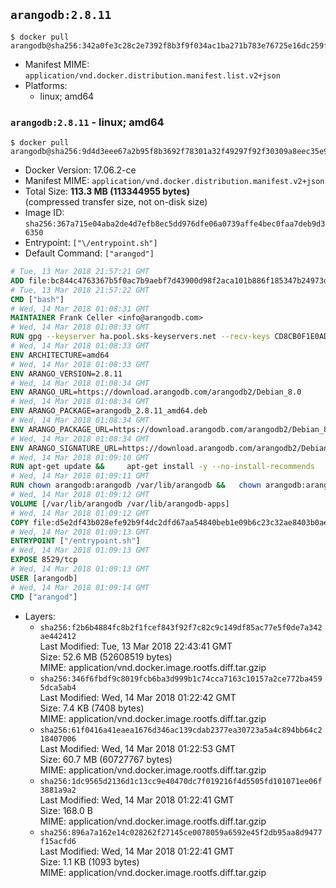 ## `arangodb:2.8.11`

```console
$ docker pull arangodb@sha256:342a0fe3c28c2e7392f8b3f9f034ac1ba271b783e76725e16dc259f05f1bdfe4
```

-	Manifest MIME: `application/vnd.docker.distribution.manifest.list.v2+json`
-	Platforms:
	-	linux; amd64

### `arangodb:2.8.11` - linux; amd64

```console
$ docker pull arangodb@sha256:9d4d3eee67a2b95f8b3692f78301a32f49297f92f30309a8eec35e9190505791
```

-	Docker Version: 17.06.2-ce
-	Manifest MIME: `application/vnd.docker.distribution.manifest.v2+json`
-	Total Size: **113.3 MB (113344955 bytes)**  
	(compressed transfer size, not on-disk size)
-	Image ID: `sha256:367a715e04aba2de4d7efb8ec5dd976dfe06a0739affe4bec0faa7deb9d36350`
-	Entrypoint: `["\/entrypoint.sh"]`
-	Default Command: `["arangod"]`

```dockerfile
# Tue, 13 Mar 2018 21:57:21 GMT
ADD file:bc844c4763367b5f0ac7b9aebf7d43900d98f2aca101b886f185347b24973dbe in / 
# Tue, 13 Mar 2018 21:57:22 GMT
CMD ["bash"]
# Wed, 14 Mar 2018 01:08:31 GMT
MAINTAINER Frank Celler <info@arangodb.com>
# Wed, 14 Mar 2018 01:08:33 GMT
RUN gpg --keyserver ha.pool.sks-keyservers.net --recv-keys CD8CB0F1E0AD5B52E93F41E7EA93F5E56E751E9B
# Wed, 14 Mar 2018 01:08:33 GMT
ENV ARCHITECTURE=amd64
# Wed, 14 Mar 2018 01:08:33 GMT
ENV ARANGO_VERSION=2.8.11
# Wed, 14 Mar 2018 01:08:34 GMT
ENV ARANGO_URL=https://download.arangodb.com/arangodb2/Debian_8.0
# Wed, 14 Mar 2018 01:08:34 GMT
ENV ARANGO_PACKAGE=arangodb_2.8.11_amd64.deb
# Wed, 14 Mar 2018 01:08:34 GMT
ENV ARANGO_PACKAGE_URL=https://download.arangodb.com/arangodb2/Debian_8.0/amd64/arangodb_2.8.11_amd64.deb
# Wed, 14 Mar 2018 01:08:34 GMT
ENV ARANGO_SIGNATURE_URL=https://download.arangodb.com/arangodb2/Debian_8.0/amd64/arangodb_2.8.11_amd64.deb.asc
# Wed, 14 Mar 2018 01:09:10 GMT
RUN apt-get update &&     apt-get install -y --no-install-recommends         libgoogle-perftools4         ca-certificates         pwgen         wget     &&     rm -rf /var/lib/apt/lists/* &&     wget ${ARANGO_SIGNATURE_URL} &&           wget ${ARANGO_PACKAGE_URL} &&             gpg --verify ${ARANGO_PACKAGE}.asc &&     dpkg -i ${ARANGO_PACKAGE} &&     sed -ri         -e 's!127\.0\.0\.1!0.0.0.0!g'         -e 's!^(file\s*=).*!\1 -!'         -e 's!^#\s*uid\s*=.*!uid = arangodb!'         -e 's!^#\s*gid\s*=.*!gid = arangodb!'         /etc/arangodb/arangod.conf     &&     apt-get purge -y --auto-remove ca-certificates wget &&     rm -f ${ARANGO_PACKAGE}*
# Wed, 14 Mar 2018 01:09:11 GMT
RUN chown arangodb:arangodb /var/lib/arangodb &&   chown arangodb:arangodb /var/lib/arangodb-apps
# Wed, 14 Mar 2018 01:09:12 GMT
VOLUME [/var/lib/arangodb /var/lib/arangodb-apps]
# Wed, 14 Mar 2018 01:09:12 GMT
COPY file:d5e2df43b028efe92b9f4dc2dfd67aa54840beb1e09b6c23c32ae8403b0ae7e4 in /entrypoint.sh 
# Wed, 14 Mar 2018 01:09:13 GMT
ENTRYPOINT ["/entrypoint.sh"]
# Wed, 14 Mar 2018 01:09:13 GMT
EXPOSE 8529/tcp
# Wed, 14 Mar 2018 01:09:13 GMT
USER [arangodb]
# Wed, 14 Mar 2018 01:09:14 GMT
CMD ["arangod"]
```

-	Layers:
	-	`sha256:f2b6b4884fc8b2f1fcef843f92f7c82c9c149df85ac77e5f0de7a342ae442412`  
		Last Modified: Tue, 13 Mar 2018 22:43:41 GMT  
		Size: 52.6 MB (52608519 bytes)  
		MIME: application/vnd.docker.image.rootfs.diff.tar.gzip
	-	`sha256:346f6fbdf9c8019fcb6ba3d999b1c74cca7163c10157a2ce772ba4595dca5ab4`  
		Last Modified: Wed, 14 Mar 2018 01:22:42 GMT  
		Size: 7.4 KB (7408 bytes)  
		MIME: application/vnd.docker.image.rootfs.diff.tar.gzip
	-	`sha256:61f0416a41eaea1676d346ac139cdab2377ea30723a5a4c894bb64c218407006`  
		Last Modified: Wed, 14 Mar 2018 01:22:53 GMT  
		Size: 60.7 MB (60727767 bytes)  
		MIME: application/vnd.docker.image.rootfs.diff.tar.gzip
	-	`sha256:1dc9565d2136d1c13cc9e40470dc7f019216f4d5505fd101071ee06f3881a9a2`  
		Last Modified: Wed, 14 Mar 2018 01:22:41 GMT  
		Size: 168.0 B  
		MIME: application/vnd.docker.image.rootfs.diff.tar.gzip
	-	`sha256:896a7a162e14c028262f27145ce0078059a6592e45f2db95aa8d9477f15acfd6`  
		Last Modified: Wed, 14 Mar 2018 01:22:41 GMT  
		Size: 1.1 KB (1093 bytes)  
		MIME: application/vnd.docker.image.rootfs.diff.tar.gzip
